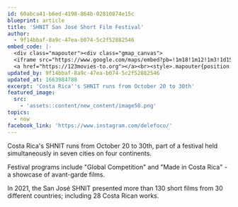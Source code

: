 ```yaml
---
id: 60abca41-b6ed-4198-864b-02810874e15c
blueprint: article
title: 'SHNIT San José Short Film Festival'
author:
  - 9f14bbaf-8a9c-47ea-b074-5c2f52882546
embed_code: |-
  <div class="mapouter"><div class="gmap_canvas">
  <iframe src="https://www.google.com/maps/embed?pb=!1m18!1m12!1m3!1d15720.039305818998!2d-84.07666511610283!3d9.933139086907856!2m3!1f0!2f0!3f0!3m2!1i1024!2i768!4f13.1!3m3!1m2!1s0x8fa0e37b61d95e1d%3A0xe5fa8e4a35ac1271!2sCine%20Magaly!5e0!3m2!1ses!2sus!4v1663956107314!5m2!1ses!2sus" width="400" height="300" style="border:0;" allowfullscreen="" loading="lazy" referrerpolicy="no-referrer-when-downgrade"></iframe>
  <a href="https://123movies-to.org"></a><br><style>.mapouter{position:relative;text-align:right;height:500px;width:1200px;}</style><style>.gmap_canvas {overflow:hidden;background:none!important;height:500px;width:1200px;}</style></div></div>
updated_by: 9f14bbaf-8a9c-47ea-b074-5c2f52882546
updated_at: 1663984788
excerpt: 'Costa Rica''s SHNIT runs from October 20 to 30th'
featured_image:
  src:
    - 'assets::content/new_content/image50.png'
topics:
  - now
facebook_link: 'https://www.instagram.com/delefoco/'
---
```

Costa Rica's SHNIT runs from October 20 to 30th, part of a festival held simultaneously in seven cities on four continents.

Festival programs include "Global Competition" and "Made in Costa Rica" - a showcase of avant-garde films. 

In 2021, the San José SHNIT presented more than 130 short films from 30 different countries; including 28 Costa Rican works.